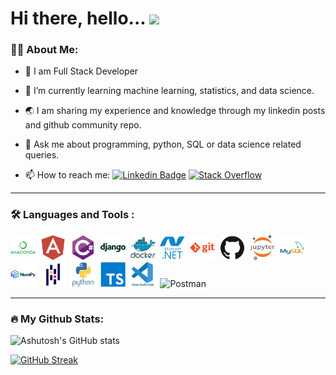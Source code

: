 <h1 align="left">Hi there, hello... <img src="https://media.giphy.com/media/hvRJCLFzcasrR4ia7z/giphy.gif" width="40"></h1>

### :man_technologist: About Me:
- 🔭 I am Full Stack Developer
- 🌱 I’m currently learning machine learning, statistics, and data science.
- :earth_asia: I am sharing my experience and knowledge through my linkedin posts and github community repo.
- 💬 Ask me about programming, python, SQL or data science related queries.

- 📫 How to reach me: 
      [![Linkedin Badge](https://img.shields.io/badge/-LinkedIn-blue?style=flat&logo=Linkedin&logoColor=white)](https://www.linkedin.com/in/ashutoshvaidya11)
      [![Stack Overflow](https://img.shields.io/badge/-Stackoverflow-FE7A16?logo=stack-overflow&logoColor=white)](https://stackoverflow.com/users/1296450/doctorav) 
      
---

### 🛠 Languages and Tools :
<p>
<img src="https://github.com/devicons/devicon/blob/master/icons/anaconda/anaconda-original-wordmark.svg" title="Anaconda" alt="Anaconda" width="40" height="40"/>&nbsp;
<img src="https://github.com/devicons/devicon/blob/master/icons/angularjs/angularjs-plain.svg" title="Angular" alt="Angular" width="40" height="40"/>&nbsp;
<img src="https://github.com/devicons/devicon/blob/master/icons/csharp/csharp-original.svg" title="Csharp" alt="Csharp" width="40" height="40"/>&nbsp;
<img src="https://github.com/devicons/devicon/blob/master/icons/django/django-plain-wordmark.svg" title="django" alt="django" width="40" height="40"/>&nbsp;
<img src="https://github.com/devicons/devicon/blob/master/icons/docker/docker-original-wordmark.svg" title="Docker" alt="Docker " width="40" height="40"/>&nbsp;
<img src="https://github.com/devicons/devicon/blob/master/icons/dot-net/dot-net-plain-wordmark.svg"  title="DOtnet" alt="Dotnet" width="40" height="40"/>&nbsp;
<img src="https://github.com/devicons/devicon/blob/master/icons/git/git-plain-wordmark.svg" title="Git" **alt="Git" width="40" height="40"/>&nbsp;
<img src="https://github.com/devicons/devicon/blob/master/icons/github/github-original.svg" title="Github" alt="Github" width="40" height="40"/>&nbsp;
<img src="https://github.com/devicons/devicon/blob/master/icons/jupyter/jupyter-original-wordmark.svg" title="Jupyter" alt="Jupyter" width="40" height="40"/>&nbsp;
<img src="https://github.com/devicons/devicon/blob/master/icons/mysql/mysql-original-wordmark.svg" title="MySQL"  alt="MySQL" width="40" height="40"/>&nbsp;
<img src="https://github.com/devicons/devicon/blob/master/icons/numpy/numpy-original-wordmark.svg" title="Numpy" alt="Numpy" width="40" height="40"/>&nbsp;
<img src="https://github.com/devicons/devicon/blob/master/icons/pandas/pandas-original.svg" title="Pandas"  alt="Pandas" width="40" height="40"/>&nbsp;
<img src="https://github.com/devicons/devicon/blob/master/icons/python/python-original-wordmark.svg" title="Python" alt="Python" width="40" height="40"/>&nbsp;
<img src="https://github.com/devicons/devicon/blob/master/icons/typescript/typescript-plain.svg" title="typescript" alt="tyoescript" width="40" height="40"/>&nbsp;
<img src="https://github.com/devicons/devicon/blob/master/icons/vscode/vscode-original-wordmark.svg" title="VScode" alt="VScode" width="40" height="40"/>&nbsp;
<img src="https://www.vectorlogo.zone/logos/getpostman/getpostman-icon.svg" title="Postman"  alt="Postman" width="40" height="40"/>&nbsp;
</p>

---
      
### 🔥 My Github Stats:       
![Ashutosh's GitHub stats](https://github-readme-stats.vercel.app/api?username=ashutosh-vaidya&show_icons=true&theme=dark)

[![GitHub Streak](https://github-readme-streak-stats.herokuapp.com?user=ashutosh-vaidya&theme=dark)](https://git.io/streak-stats)
